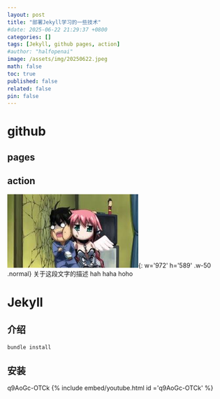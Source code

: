 ```yaml
---
layout: post
title: "部署Jekyll学习的一些技术"
#date: 2025-06-22 21:29:37 +0800
categories: []
tags: [Jekyll, github pages, action]
#author: "halfopenai"
image: /assets/img/20250622.jpeg
math: false
toc: true
published: false
related: false
pin: false
---
```


# github
## pages
## action
![天降之物](assets/img/20250622.jpeg "天降之物"){: w='972' h='589' .w-50 .normal}
关于这段文字的描述
hah
haha
hoho






# Jekyll
## 介绍
```ruby
bundle install
```
## 安装

q9AoGc-OTCk
{% include embed/youtube.html id ='q9AoGc-OTCk' %}

